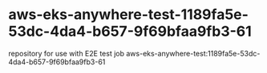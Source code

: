 # aws-eks-anywhere-test-1189fa5e-53dc-4da4-b657-9f69bfaa9fb3-61
repository for use with E2E test job aws-eks-anywhere-test:1189fa5e-53dc-4da4-b657-9f69bfaa9fb3-61
